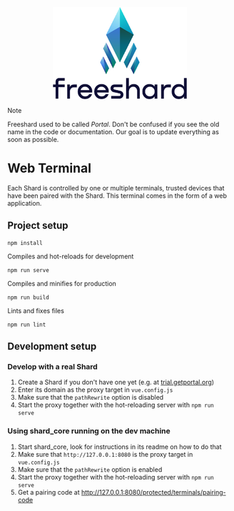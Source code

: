 <p align="center">
<picture>
    <source media="(prefers-color-scheme: dark)" srcset="readme/Freeshard_logo_for_dark.png">
    <source media="(prefers-color-scheme: light)" srcset="readme/Freeshard_logo_for_light.png">
    <img alt="Freeshard Logo" src="readme/Freeshard_logo_for_light.png" width="300">
</picture>
</p>

> [!NOTE]
> Freeshard used to be called _Portal_. Don't be confused if you see the old name in the code or documentation.
> Our goal is to update everything as soon as possible.

# Web Terminal

Each Shard is controlled by one or multiple terminals, trusted devices that have been paired with the Shard.
This terminal comes in the form of a web application.

## Project setup
```
npm install
```

Compiles and hot-reloads for development
```
npm run serve
```

Compiles and minifies for production
```
npm run build
```

Lints and fixes files
```
npm run lint
```

## Development setup

### Develop with a real Shard

1. Create a Shard if you don't have one yet (e.g. at [trial.getportal.org](https://trial.getportal.org/))
2. Enter its domain as the proxy target in `vue.config.js`
3. Make sure that the `pathRewrite` option is disabled
4. Start the proxy together with the hot-reloading server with `npm run serve`

### Using shard_core running on the dev machine

1. Start shard_core, look for instructions in its readme on how to do that
2. Make sure that `http://127.0.0.1:8080` is the proxy target in `vue.config.js`
3. Make sure that the `pathRewrite` option is enabled
4. Start the proxy together with the hot-reloading server with `npm run serve`
5. Get a pairing code at http://127.0.0.1:8080/protected/terminals/pairing-code

